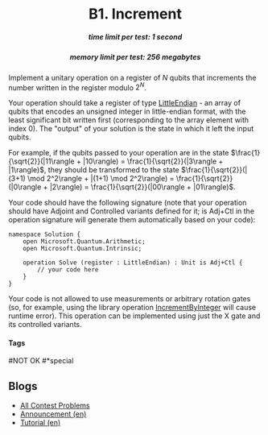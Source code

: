 <h1 style='text-align: center;'> B1. Increment</h1>

<h5 style='text-align: center;'>time limit per test: 1 second</h5>
<h5 style='text-align: center;'>memory limit per test: 256 megabytes</h5>

Implement a unitary operation on a register of $N$ qubits that increments the number written in the register modulo $2^N$.

Your operation should take a register of type [LittleEndian](https://docs.microsoft.com/en-us/qsharp/api/qsharp/microsoft.quantum.arithmetic.littleendian) - an array of qubits that encodes an unsigned integer in little-endian format, with the least significant bit written first (corresponding to the array element with index 0). The "output" of your solution is the state in which it left the input qubits.

For example, if the qubits passed to your operation are in the state $\frac{1}{\sqrt{2}}(|11\rangle + |10\rangle) = \frac{1}{\sqrt{2}}(|3\rangle + |1\rangle)$, they should be transformed to the state $\frac{1}{\sqrt{2}}(|(3+1) \mod 2^2\rangle + |(1+1) \mod 2^2\rangle) = \frac{1}{\sqrt{2}}(|0\rangle + |2\rangle) = \frac{1}{\sqrt{2}}(|00\rangle + |01\rangle)$.

Your code should have the following signature (note that your operation should have Adjoint and Controlled variants defined for it; is Adj+Ctl in the operation signature will generate them automatically based on your code):


```text
namespace Solution {  
    open Microsoft.Quantum.Arithmetic;  
    open Microsoft.Quantum.Intrinsic;  
  
    operation Solve (register : LittleEndian) : Unit is Adj+Ctl {  
        // your code here  
    }  
}
```
Your code is not allowed to use measurements or arbitrary rotation gates (so, for example, using the library operation [IncrementByInteger](https://docs.microsoft.com/en-us/qsharp/api/qsharp/microsoft.quantum.arithmetic.incrementbyinteger) will cause runtime error). This operation can be implemented using just the X gate and its controlled variants.



#### Tags 

#NOT OK #*special 

## Blogs
- [All Contest Problems](../Microsoft_Q_Coding_Contest_-_Summer_2020_-_Warmup.md)
- [Announcement (en)](../blogs/Announcement_(en).md)
- [Tutorial (en)](../blogs/Tutorial_(en).md)
